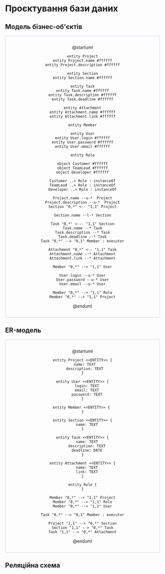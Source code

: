 # Проєктування бази даних

## Модель бізнес-об'єктів

<center style="
    border-radius:4px;
    border: 1px solid #cfd7e6;
    box-shadow: 0 1px 3px 0 rgba(89,105,129,.05), 0 1px 1px 0 rgba(0,0,0,.025);
    padding: 1em;"
>

@startuml

    entity Project
    entity Project.name #ffffff
    entity Project.description #ffffff

    entity Section
    entity Section.name #ffffff

    entity Task
    entity Task.name #ffffff
    entity Task.description #ffffff
    entity Task.deadline #ffffff

    entity Attachment
    entity Attachment.name #ffffff
    entity Attachment.link #ffffff

    entity Member

    entity User
    entity User.login #ffffff
    entity User.password #ffffff
    entity User.email #ffffff

    entity Role

    object Customer #ffffff
    object TeamLead #ffffff
    object Developer #ffffff

    Customer ..> Role : instanceOf
    TeamLead ..> Role : instanceOf
    Developer ..> Role : instanceOf

    Project.name --u-*  Project
    Project.description --u-*  Project
    Section "0,*" <-- "1,1" Project

    Section.name --l-* Section

    Task "0,*" <--- "1,1" Section
    Task.name --* Task
    Task.description --* Task
    Task.deadline --* Task
    Task "0,*" --> "0,1" Member : executor
    
    Attachment "0,*" <-- "1,1" Task
    Attachment.name --* Attachment
    Attachment.link --* Attachment

    Member "0,*" --> "1,1" User
    
    User.login --u-* User
    User.password --u-* User
    User.email --u-* User

    Member "0,*" --> "1,1" Role
    Member "0,*" --> "1,1" Project

@enduml

</center>

## ER-модель

<center style="
    border-radius:4px;
    border: 1px solid #cfd7e6;
    box-shadow: 0 1px 3px 0 rgba(89,105,129,.05), 0 1px 1px 0 rgba(0,0,0,.025);
    padding: 1em;"
>

@startuml

    entity Project <<ENTITY>> {
      name: TEXT
      description: TEXT
    }

    entity User <<ENTITY>> {
        login: TEXT
        email: TEXT
        password: TEXT
    }

    entity Member <<ENTITY>> { 
    }

    entity Section <<ENTITY>> {
        name: TEXT
    }
    
    entity Task <<ENTITY>> {
        name: TEXT
        description: TEXT
        deadline: DATE
    }
    
    entity Attachment <<ENTITY>> {
        name: TEXT
        link: TEXT
    }

    entity Role {
    }

    Member "0,*" --> "1,1" Project
    Member "0,*" --> "1,1" Role
    Member "0,*" --> "1,1" User

    Task "0,*" --> "0,1" Member : executor

    Project "1,1" --> "0,*" Section
    Section "1,1" --> "0,*" Task
    Task "1,1" --> "0,*" Attachment


@enduml

</center>

## Реляційна схема
